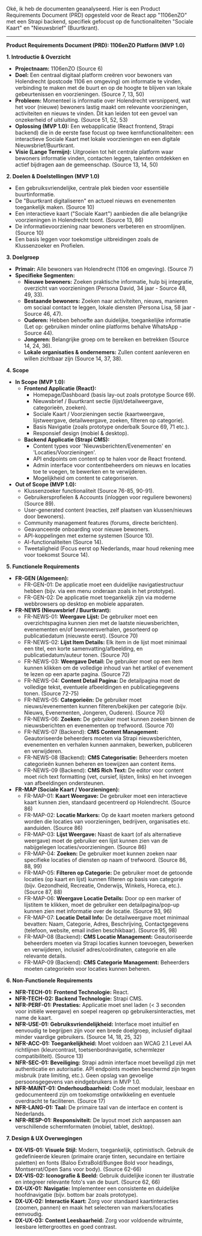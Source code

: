 Oké, ik heb de documenten geanalyseerd. Hier is een Product Requirements Document (PRD) opgesteld voor de React app "1106enZO" met een Strapi backend, specifiek gefocust op de functionaliteiten "Sociale Kaart" en "Nieuwsbrief" (Buurtkrant).

---

**Product Requirements Document (PRD): 1106enZO Platform (MVP 1.0)**

**1. Introductie & Overzicht**

- **Projectnaam:** 1106enZO (Source 6)
- **Doel:** Een centraal digitaal platform creëren voor bewoners van Holendrecht (postcode 1106 en omgeving) om informatie te vinden, verbinding te maken met de buurt en op de hoogte te blijven van lokale gebeurtenissen en voorzieningen. (Source 7, 13, 50)
- **Probleem:** Momenteel is informatie over Holendrecht versnipperd, wat het voor (nieuwe) bewoners lastig maakt om relevante voorzieningen, activiteiten en nieuws te vinden. Dit kan leiden tot een gevoel van onzekerheid of uitsluiting. (Source 51, 52, 53)
- **Oplossing (MVP 1.0):** Een webapplicatie (React frontend, Strapi backend) die in de eerste fase focust op twee kernfunctionaliteiten: een interactieve Sociale Kaart met lokale voorzieningen en een digitale Nieuwsbrief/Buurtkrant.
- **Visie (Lange Termijn):** Uitgroeien tot hét centrale platform waar bewoners informatie vinden, contacten leggen, talenten ontdekken en actief bijdragen aan de gemeenschap. (Source 13, 14, 50)

**2. Doelen & Doelstellingen (MVP 1.0)**

- Een gebruiksvriendelijke, centrale plek bieden voor essentiële buurtinformatie.
- De "Buurtkrant digitaliseren" en actueel nieuws en evenementen toegankelijk maken. (Source 10)
- Een interactieve kaart ("Sociale Kaart") aanbieden die alle belangrijke voorzieningen in Holendrecht toont. (Source 13, 86)
- De informatievoorziening naar bewoners verbeteren en stroomlijnen. (Source 10)
- Een basis leggen voor toekomstige uitbreidingen zoals de Klussenzoeker en Profielen.

**3. Doelgroep**

- **Primair:** Alle bewoners van Holendrecht (1106 en omgeving). (Source 7)
- **Specifieke Segmenten:**
  - **Nieuwe bewoners:** Zoeken praktische informatie, hulp bij integratie, overzicht van voorzieningen (Persona David, 34 jaar - Source 48, 49, 33).
  - **Bestaande bewoners:** Zoeken naar activiteiten, nieuws, manieren om sociaal contact te leggen, lokale diensten (Persona Lisa, 58 jaar - Source 46, 47).
  - **Ouderen:** Hebben behoefte aan duidelijke, toegankelijke informatie (Let op: gebruiken minder online platforms behalve WhatsApp - Source 44).
  - **Jongeren:** Belangrijke groep om te bereiken en betrekken (Source 14, 24, 36).
  - **Lokale organisaties & ondernemers:** Zullen content aanleveren en willen zichtbaar zijn (Source 14, 37, 38).

**4. Scope**

- **In Scope (MVP 1.0):**
  - **Frontend Applicatie (React):**
    - Homepage/Dashboard (basis lay-out zoals prototype Source 69).
    - Nieuwsbrief / Buurtkrant sectie (lijst/detailweergave, categorieën, zoeken).
    - Sociale Kaart / Voorzieningen sectie (kaartweergave, lijstweergave, detailweergave, zoeken, filteren op categorie).
    - Basis Navigatie (zoals prototype onderbalk Source 69, 71 etc.).
    - Responsief design (mobiel & desktop).
  - **Backend Applicatie (Strapi CMS):**
    - Content types voor 'Nieuwsberichten/Evenementen' en 'Locaties/Voorzieningen'.
    - API endpoints om content op te halen voor de React frontend.
    - Admin interface voor contentbeheerders om nieuws en locaties toe te voegen, te bewerken en te verwijderen.
    - Mogelijkheid om content te categoriseren.
- **Out of Scope (MVP 1.0):**
  - Klussenzoeker functionaliteit (Source 76-85, 90-91).
  - Gebruikersprofielen & Accounts (inloggen voor reguliere bewoners) (Source 89).
  - User-generated content (reacties, zelf plaatsen van klussen/nieuws door bewoners).
  - Community management features (forums, directe berichten).
  - Geavanceerde onboarding voor nieuwe bewoners.
  - API-koppelingen met externe systemen (Source 10).
  - AI-functionaliteiten (Source 14).
  - Tweetaligheid (Focus eerst op Nederlands, maar houd rekening mee voor toekomst Source 14).

**5. Functionele Requirements**

- **FR-GEN (Algemeen):**
  - FR-GEN-01: De applicatie moet een duidelijke navigatiestructuur hebben (bijv. via een menu onderaan zoals in het prototype).
  - FR-GEN-02: De applicatie moet toegankelijk zijn via moderne webbrowsers op desktop en mobiele apparaten.
- **FR-NEWS (Nieuwsbrief / Buurtkrant):**
  - FR-NEWS-01: **Weergave Lijst:** De gebruiker moet een overzichtspagina kunnen zien met de laatste nieuwsberichten, evenementen en/of bewonersverhalen, gesorteerd op publicatiedatum (nieuwste eerst). (Source 70)
  - FR-NEWS-02: **Lijst Item Details:** Elk item in de lijst moet minimaal een titel, een korte samenvatting/afbeelding, en publicatiedatum/auteur tonen. (Source 70)
  - FR-NEWS-03: **Weergave Detail:** De gebruiker moet op een item kunnen klikken om de volledige inhoud van het artikel of evenement te lezen op een aparte pagina. (Source 72)
  - FR-NEWS-04: **Content Detail Pagina:** De detailpagina moet de volledige tekst, eventuele afbeeldingen en publicatiegegevens tonen. (Source 72-75)
  - FR-NEWS-05: **Categorieën:** De gebruiker moet nieuws/evenementen kunnen filteren/bekijken per categorie (bijv. Nieuws, Evenementen, Jongeren, Ouderen). (Source 70)
  - FR-NEWS-06: **Zoeken:** De gebruiker moet kunnen zoeken binnen de nieuwsberichten en evenementen op trefwoord. (Source 70)
  - FR-NEWS-07 (Backend): **CMS Content Management:** Geautoriseerde beheerders moeten via Strapi nieuwsberichten, evenementen en verhalen kunnen aanmaken, bewerken, publiceren en verwijderen.
  - FR-NEWS-08 (Backend): **CMS Categorisatie:** Beheerders moeten categorieën kunnen beheren en toewijzen aan content items.
  - FR-NEWS-09 (Backend): **CMS Rich Text:** De editor voor content moet rich text formatting (vet, cursief, lijsten, links) en het invoegen van afbeeldingen ondersteunen.
- **FR-MAP (Sociale Kaart / Voorzieningen):**
  - FR-MAP-01: **Kaart Weergave:** De gebruiker moet een interactieve kaart kunnen zien, standaard gecentreerd op Holendrecht. (Source 86)
  - FR-MAP-02: **Locatie Markers:** Op de kaart moeten markers getoond worden die locaties van voorzieningen, bedrijven, organisaties etc. aanduiden. (Source 86)
  - FR-MAP-03: **Lijst Weergave:** Naast de kaart (of als alternatieve weergave) moet de gebruiker een lijst kunnen zien van de nabijgelegen locaties/voorzieningen. (Source 86)
  - FR-MAP-04: **Zoeken:** De gebruiker moet kunnen zoeken naar specifieke locaties of diensten op naam of trefwoord. (Source 86, 88, 99)
  - FR-MAP-05: **Filteren op Categorie:** De gebruiker moet de getoonde locaties (op kaart en lijst) kunnen filteren op basis van categorie (bijv. Gezondheid, Recreatie, Onderwijs, Winkels, Horeca, etc.). (Source 87, 88)
  - FR-MAP-06: **Weergave Locatie Details:** Door op een marker of lijstitem te klikken, moet de gebruiker een detailpagina/pop-up kunnen zien met informatie over de locatie. (Source 93, 96)
  - FR-MAP-07: **Locatie Detail Info:** De detailweergave moet minimaal bevatten: Naam, Categorie, Adres, Beschrijving, Contactgegevens (telefoon, website, email indien beschikbaar). (Source 95, 98)
  - FR-MAP-08 (Backend): **CMS Locatie Management:** Geautoriseerde beheerders moeten via Strapi locaties kunnen toevoegen, bewerken en verwijderen, inclusief adres/coördinaten, categorie en alle relevante details.
  - FR-MAP-09 (Backend): **CMS Categorie Management:** Beheerders moeten categorieën voor locaties kunnen beheren.

**6. Non-Functionele Requirements**

- **NFR-TECH-01:** **Frontend Technologie:** React.
- **NFR-TECH-02:** **Backend Technologie:** Strapi CMS.
- **NFR-PERF-01:** **Prestaties:** Applicatie moet snel laden (< 3 seconden voor initiële weergave) en soepel reageren op gebruikersinteracties, met name de kaart.
- **NFR-USE-01:** **Gebruiksvriendelijkheid:** Interface moet intuïtief en eenvoudig te begrijpen zijn voor een brede doelgroep, inclusief digitaal minder vaardige gebruikers. (Source 14, 18, 25, 32)
- **NFR-ACC-01:** **Toegankelijkheid:** Moet voldoen aan WCAG 2.1 Level AA richtlijnen (kleurcontrast, toetsenbordnavigatie, schermlezer compatibiliteit). (Source 13)
- **NFR-SEC-01:** **Beveiliging:** Strapi admin interface moet beveiligd zijn met authenticatie en autorisatie. API endpoints moeten beschermd zijn tegen misbruik (rate limiting, etc.). Geen opslag van gevoelige persoonsgegevens van eindgebruikers in MVP 1.0.
- **NFR-MAINT-01:** **Onderhoudbaarheid:** Code moet modulair, leesbaar en gedocumenteerd zijn om toekomstige ontwikkeling en eventuele overdracht te faciliteren. (Source 17)
- **NFR-LANG-01:** **Taal:** De primaire taal van de interface en content is Nederlands.
- **NFR-RESP-01:** **Responsiviteit:** De layout moet zich aanpassen aan verschillende schermformaten (mobiel, tablet, desktop).

**7. Design & UX Overwegingen**

- **DX-VIS-01:** **Visuele Stijl:** Modern, toegankelijk, optimistisch. Gebruik de gedefinieerde kleuren (primaire oranje tinten, secundaire en tertiaire paletten) en fonts (Baloo ExtraBold/Bungee Bold voor headings, Montserrat/Open Sans voor body). (Source 62-66)
- **DX-VIS-02:** **Iconografie & Beeld:** Gebruik duidelijke iconen ter illustratie en integreer relevante foto's van de buurt. (Source 62, 66)
- **DX-UX-01:** **Navigatie:** Implementeer een consistente en duidelijke hoofdnavigatie (bijv. bottom bar zoals prototype).
- **DX-UX-02:** **Interactie Kaart:** Zorg voor standaard kaartinteracties (zoomen, pannen) en maak het selecteren van markers/locaties eenvoudig.
- **DX-UX-03:** **Content Leesbaarheid:** Zorg voor voldoende witruimte, leesbare lettergroottes en goed contrast.